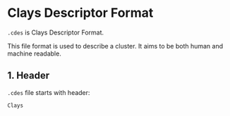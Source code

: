 # Clays Descriptor Format

`.cdes` is Clays Descriptor Format.

This file format is used to describe a cluster. It aims to be both human and machine readable.

## 1. Header

`.cdes` file starts with header:

```cdes
Clays

```
